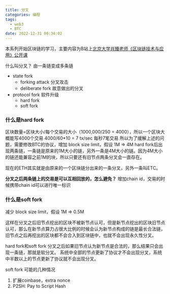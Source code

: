 ```yaml
---
title: 分叉
categories: 编程
tags:
  - web3
  - BTC
date: 2022-12-31 00:34:02
---
```


本系列开始区块链的学习，主要内容为B站上[北京大学肖臻老师《区块链技术与应用》公开课](https://www.bilibili.com/video/BV1Vt411X7JF?p=1&vd_source=22653c02dfbe0c9c7bb4a200eb87fe4e)

什么叫分叉？
由一条链变成多条链 

- state fork
  - forking attack 分叉攻击
  - deliberate fork 故意做出的分叉
- protocol fork 软件升级
  - hard fork
  - soft fork

### 什么是hard fork

区块数量=区块大小/每个交易的大小（1000,000/250 = 4000），所以一个区块大概能写4000个交易
4000/60*10 = 7 tx/sec 每秒7笔交易
所以为了缓解上述的问题，需要修改BTC的协议，增加 block size limit，假设 1M => 4M
hard fork后出现两条链，一条链是原来的1M大小的链，另外一条是4M大小的链。因为4M大小的链还能兼容之前1M的块，所以只要还有旧节点两条分叉会一直存在。

现在的ETH其实就是由原来的一个区块链分出来的一条分叉，另外一条叫ETC。


**分叉之后两条链上的交易是可以互相回放的，怎么避免？**
增加chain id，交易的时候携带chain id可以进行唯一标识


### 什么是soft fork
减少 block size limit，假设 1M => 0.5M

这样在分叉之后旧节点挖出的区块不被新节点认可，但是新节点挖出的区块旧节点认可，那么在新节点算力占很大比例的时候会认为新节点构成的链是最长合法链，旧节点之后再挖出的区块都不会合入到区块链中，也就不会出现永久性分叉。


hard fork和soft fork
分叉之后如果旧节点认为新节点是合法的，那么结果只会出现一条链，那就是软分叉。
系统中全部的节点更新了协议才不会出现分叉，系统中半数以上的节点更新了协议就不会出现分叉。


soft fork 可能的几种情况
1. 扩展coinbase，extra nonce
2. P2SH: Pay to Script Hash

